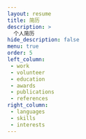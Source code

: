 ```yaml
---
layout: resume
title: 简历
description: >
  个人简历
hide_description: false
menu: true
order: 5
left_column:
 - work
 - volunteer
 - education
 - awards
 - publications
 - references
right_column:
 - languages
 - skills
 - interests
---
```

